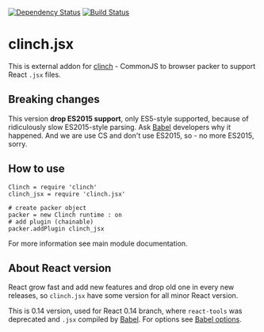 [![Dependency Status](https://gemnasium.com/Meettya/clinch.jsx.svg)](https://gemnasium.com/Meettya/clinch.jsx)
[![Build Status](https://travis-ci.org/Meettya/clinch.jsx.svg?branch=master)](https://travis-ci.org/Meettya/clinch.jsx)

# clinch.jsx

This is external addon for [clinch](https://github.com/Meettya/clinch) - CommonJS to browser packer to support React ```.jsx``` files.

## Breaking changes

This version **drop ES2015 support**, only ES5-style supported, because of ridiculously slow ES2015-style parsing. Ask [Babel](http://babeljs.io/) developers why it happened. And we are use CS and don't use ES2015, so - no more ES2015, sorry.

## How to use

    Clinch = require 'clinch'
    clinch_jsx = require 'clinch.jsx'

    # create packer object
    packer = new Clinch runtime : on
    # add plugin (chainable)
    packer.addPlugin clinch_jsx

For more information see main module documentation.

## About React version

React grow fast and add new features and drop old one in every new releases, so ```clinch.jsx``` have some version for all minor React version.

This is 0.14 version, used for React 0.14 branch, where ```react-tools``` was deprecated and ```.jsx``` compiled by [Babel](http://babeljs.io/). For options see [Babel options](http://babeljs.io/docs/usage/options/).
